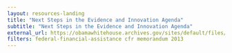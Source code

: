 ```yaml
---
layout: resources-landing
title: "Next Steps in the Evidence and Innovation Agenda"
subtitle: "Next Steps in the Evidence and Innovation Agenda" 
external_url: https://obamawhitehouse.archives.gov/sites/default/files/omb/memoranda/2013/m-13-17.pdf
filters: federal-financial-assistance cfr memorandum 2013 
---
```


